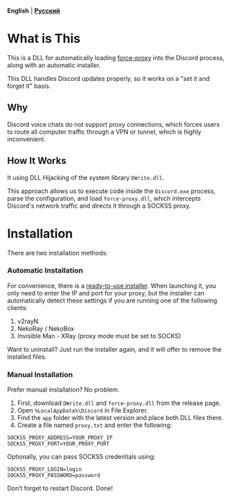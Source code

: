 **English** | [**Русский**](https://github.com/runetfreedom/discord-voice-proxy/blob/master/README.ru.md)

# What is This

This is a DLL for automatically loading [force-proxy](https://github.com/runetfreedom/force-proxy/) into the Discord process, along with an automatic installer.

This DLL handles Discord updates properly, so it works on a "set it and forget it" basis.

## Why

Discord voice chats do not support proxy connections, which forces users to route all computer traffic through a VPN or tunnel, which is highly inconvenient.

## How It Works

It using DLL Hijacking of the system library `DWrite.dll`.

This approach allows us to execute code inside the `Discord.exe` process, parse the configuration, and load `force-proxy.dll`, which intercepts Discord's network traffic and directs it through a SOCKS5 proxy.

# Installation

There are two installation methods:

### Automatic Installation

For convenience, there is a [ready-to-use installer](https://github.com/runetfreedom/discord-voice-proxy/releases/latest/download/DiscordProxyInstaller.exe). When launching it, you only need to enter the IP and port for your proxy, but the installer can automatically detect these settings if you are running one of the following clients:

1. v2rayN
2. NekoRay / NekoBox
3. Invisible Man - XRay (proxy mode must be set to SOCKS)

Want to uninstall? Just run the installer again, and it will offer to remove the installed files.

### Manual Installation

Prefer manual installation? No problem.

1. First, download `DWrite.dll` and `force-proxy.dll` from the release page.
2. Open `%LocalAppData%\Discord` in File Explorer.
3. Find the `app` folder with the latest version and place both DLL files there.
4. Create a file named `proxy.txt` and enter the following:

 ```
 SOCKS5_PROXY_ADDRESS=YOUR_PROXY_IP
 SOCKS5_PROXY_PORT=YOUR_PROXY_PORT
 ```

Optionally, you can pass SOCKS5 credentials using:

```
SOCKS5_PROXY_LOGIN=login
SOCKS5_PROXY_PASSWORD=password
```

Don’t forget to restart Discord. Done!